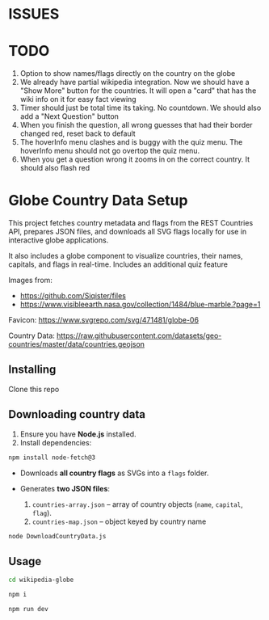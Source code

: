 # ISSUES

# TODO

1. Option to show names/flags directly on the country on the globe
2. We already have partial wikipedia integration. Now we should have a "Show More" button for the countries. It will open a "card" that has the wiki info on it for easy fact viewing
3. Timer should just be total time its taking. No countdown. We should also add a "Next Question" button
4. When you finish the question, all wrong guesses that had their border changed red, reset back to default
5. The hoverInfo menu clashes and is buggy with the quiz menu. The hoverInfo menu should not go overtop the quiz menu.
6. When you get a question wrong it zooms in on the correct country. It should also flash red

# Globe Country Data Setup

This project fetches country metadata and flags from the REST Countries API, prepares JSON files, and downloads all SVG flags locally for use in interactive globe applications.

It also includes a globe component to visualize countries, their names, capitals, and flags in real-time. Includes an additional quiz feature

Images from:

- https://github.com/Siqister/files
- https://www.visibleearth.nasa.gov/collection/1484/blue-marble.?page=1

Favicon:
https://www.svgrepo.com/svg/471481/globe-06

Country Data:
https://raw.githubusercontent.com/datasets/geo-countries/master/data/countries.geojson

## Installing

Clone this repo

## Downloading country data

1. Ensure you have **Node.js** installed.
2. Install dependencies:

```bash
npm install node-fetch@3
```

- Downloads **all country flags** as SVGs into a `flags` folder.
- Generates **two JSON files**:

  1. `countries-array.json` – array of country objects (`name`, `capital`, `flag`).
  2. `countries-map.json` – object keyed by country name

```bash
node DownloadCountryData.js
```

## Usage

```bash
cd wikipedia-globe
```

```bash
npm i
```

```bash
npm run dev
```
